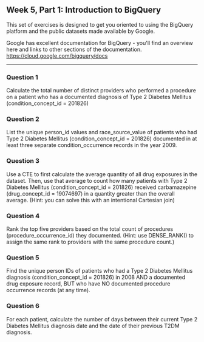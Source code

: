 ## Week 5, Part 1: Introduction to BigQuery

This set of exercises is designed to get you oriented to using the BigQuery platform and the public datasets made available by Google.

Google has excellent documentation for BigQuery - you'll find an overview here and links to other sections of the documentation.
https://cloud.google.com/bigquery/docs

-----------------------------------
### Question 1
Calculate the total number of distinct providers who performed a procedure on a patient who has a documented diagnosis of Type 2 Diabetes Mellitus (condition_concept_id = 201826)

### Question 2
List the unique person_id values and race_source_value of patients who had Type 2 Diabetes Mellitus (condition_concept_id = 201826) documented in at least three separate condition_occurrence records in the year 2009.

### Question 3
Use a CTE to first calculate the average quantity of all drug exposures in the dataset. Then, use that average to count how many patients with Type 2 Diabetes Mellitus (condition_concept_id = 201826) received carbamazepine (drug_concept_id = 19074697) in a quantity greater than the overall average. (Hint: you can solve this with an intentional Cartesian join)

### Question 4
Rank the top five providers based on the total count of procedures (procedure_occurrence_id) they documented. (Hint: use DENSE_RANK() to assign the same rank to providers with the same procedure count.)

### Question 5
Find the unique person IDs of patients who had a Type 2 Diabetes Mellitus diagnosis (condition_concept_id = 201826) in 2008 AND a documented drug exposure record, BUT who have NO documented procedure occurrence records (at any time).

### Question 6
For each patient, calculate the number of days between their current Type 2 Diabetes Mellitus diagnosis date and the date of their previous T2DM diagnosis.